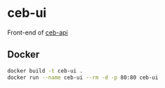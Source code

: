 # ceb-ui

Front-end of [ceb-api](https://github.com/1-irdA/ceb-api)       

## Docker

```sh
docker build -t ceb-ui .
docker run --name ceb-ui --rm -d -p 80:80 ceb-ui
```